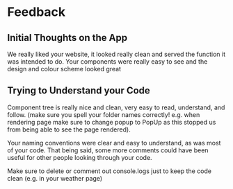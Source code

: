 # Feedback

## Initial Thoughts on the App

We really liked your website, it looked really clean and served the function it was intended to do. Your components were really easy to see and the design and colour scheme looked great

## Trying to Understand your Code

Component tree is really nice and clean, very easy to read, understand, and follow.
(make sure you spell your folder names correctly! e.g. when rendering page make sure to change popup to PopUp as this stopped us from being able to see the page rendered).

Your naming conventions were clear and easy to understand, as was most of your code. That being said, some more comments could have been useful for other people looking through your code.

Make sure to delete or comment out console.logs just to keep the code clean (e.g. in your weather page)
